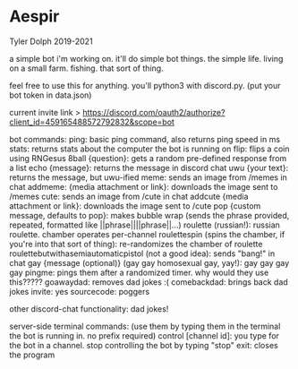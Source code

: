 # Aespir
Tyler Dolph 2019-2021

a simple bot i'm working on. it'll do simple bot things. the simple life.
living on a small farm. fishing. that sort of thing.

feel free to use this for anything.
you'll python3 with discord.py.
(put your bot token in data.json)

current invite link > https://discord.com/oauth2/authorize?client_id=459165488572792832&scope=bot

bot commands:
    ping: basic ping command, also returns ping speed in ms
    stats: returns stats about the computer the bot is running on
    flip: flips a coin using RNGesus
    8ball {question}: gets a random pre-defined response from a list
    echo {message}: returns the message in discord chat
    uwu {your text}: returns the message, but uwu-ified
    meme: sends an image from /memes in chat
    addmeme: {media attachment or link}: downloads the image sent to /memes
    cute: sends an image from /cute in chat
    addcute {media attachment or link}: downloads the image sent to /cute
    pop {custom message, defaults to pop}: makes bubble wrap (sends the phrase provided, repeated, formatted like ||phrase||||phrase||...)
    roulette (russian!): russian roulette. chamber operates per-channel
    roulettespin (spins the chamber, if you're into that sort of thing): re-randomizes the chamber of roulette
    roulettebutwithasemiautomaticpistol (not a good idea): sends "bang!" in chat
    gay {message (optional)} (gay gay homosexual gay, yay!): gay gay gay gay
    pingme: pings them after a randomized timer. why would they use this?????
    goawaydad: removes dad jokes :(
    comebackdad: brings back dad jokes
    invite: yes
    sourcecode: poggers

other discord-chat functionality:
    dad jokes!

server-side terminal commands: (use them by typing them in the terminal the bot is running in. no prefix required)
    control [channel id]: you type for the bot in a channel. stop controlling the bot by typing "stop"
    exit: closes the program
